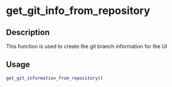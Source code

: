 # get_git_info_from_repository

## Description

This function is used to create the git branch information for the UI

## Usage

```r
get_git_information_from_repository()
```

